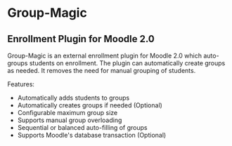 # Group-Magic
## Enrollment Plugin for Moodle 2.0

Group-Magic is an external enrollment plugin for Moodle 2.0 which auto-groups students on enrollment. The plugin can automatically create groups as needed. It removes the need for manual grouping of students.

Features:
- Automatically adds students to groups
- Automatically creates groups if needed (Optional)
- Configurable maximum group size
- Supports manual group overloading
- Sequential or balanced auto-filling of groups
- Supports Moodle's database transaction (Optional)
